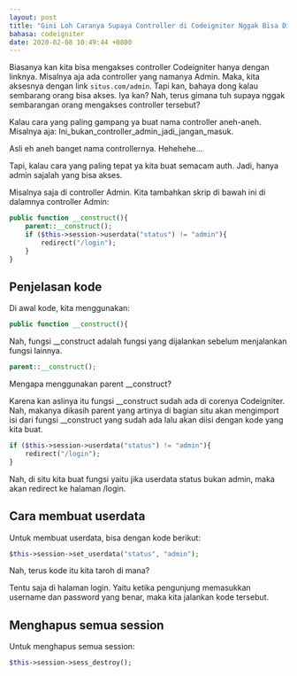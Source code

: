 ```yaml
---
layout: post
title: "Gini Loh Caranya Supaya Controller di Codeigniter Nggak Bisa Diakses Sembarang Orang"
bahasa: codeigniter
date: 2020-02-08 10:49:44 +0800
---
```


Biasanya kan kita bisa mengakses controller Codeigniter hanya dengan linknya. Misalnya aja ada controller yang namanya Admin. Maka, kita aksesnya dengan link `situs.com/admin`. Tapi kan, bahaya dong kalau sembarang orang bisa akses. Iya kan? Nah, terus gimana tuh supaya nggak sembarangan orang mengakses controller tersebut?

Kalau cara yang paling gampang ya buat nama controller aneh-aneh. Misalnya aja: Ini_bukan_controller_admin_jadi_jangan_masuk.

Asli eh aneh banget nama controllernya. Hehehehe...

Tapi, kalau cara yang paling tepat ya kita buat semacam auth. Jadi, hanya admin sajalah yang bisa akses.

Misalnya saja di controller Admin. Kita tambahkan skrip di bawah ini di dalamnya controller Admin:

```php
public function __construct(){
	parent::__construct();
	if ($this->session->userdata("status") != "admin"){
		redirect("/login");
	}
}
```

## Penjelasan kode

Di awal kode, kita menggunakan:

```php
public function __construct(){
```

Nah, fungsi __construct adalah fungsi yang dijalankan sebelum menjalankan fungsi lainnya.

```php
parent::__construct();
```

Mengapa menggunakan parent __construct?

Karena kan aslinya itu fungsi __construct sudah ada di corenya Codeigniter. Nah, makanya dikasih parent yang artinya di bagian situ akan mengimport isi dari fungsi __construct yang sudah ada lalu akan diisi dengan kode yang kita buat.

```php
if ($this->session->userdata("status") != "admin"){
	redirect("/login");
}
```

Nah, di situ kita buat fungsi yaitu jika userdata status bukan admin, maka akan redirect ke halaman /login.

## Cara membuat userdata

Untuk membuat userdata, bisa dengan kode berikut:

```php
$this->session->set_userdata("status", "admin");
```

Nah, terus kode itu kita taroh di mana?

Tentu saja di halaman login. Yaitu ketika pengunjung memasukkan username dan password yang benar, maka kita jalankan kode tersebut.

## Menghapus semua session

Untuk menghapus semua session:

```php
$this->session->sess_destroy();
```